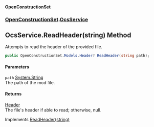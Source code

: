 #### [OpenConstructionSet](index 'index')
### [OpenConstructionSet](index#OpenConstructionSet 'OpenConstructionSet').[OcsService](vk7pKCZDraxUCiJOEKS3Rg 'OpenConstructionSet.OcsService')
## OcsService.ReadHeader(string) Method
Attempts to read the header of the provided file.  
```csharp
public OpenConstructionSet.Models.Header? ReadHeader(string path);
```
#### Parameters
<a name='OpenConstructionSet_OcsService_ReadHeader(string)_path'></a>
`path` [System.String](https://docs.microsoft.com/en-us/dotnet/api/System.String 'System.String')  
The path of the mod file.
  
#### Returns
[Header](bjExWrZuBlRDCiIUljjMrA 'OpenConstructionSet.Models.Header')  
The file's header if able to read; otherwise, null.

Implements [ReadHeader(string)](x8ZI81100G_xKK+2uJVciA 'OpenConstructionSet.IOcsService.ReadHeader(string)')  
